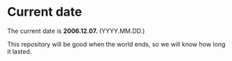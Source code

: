 # Current date

The current date is **2006.12.07.** (YYYY.MM.DD.)

This repository will be good when the world ends, so we will know how long it lasted.